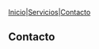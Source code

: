[Inicio](tucasainspecciona.github.io)|[Servicios](tucasainspecciona.github.io/servicios.md)|[Contacto](tucasainspecciona.github.io/contacto.md)

## Contacto
